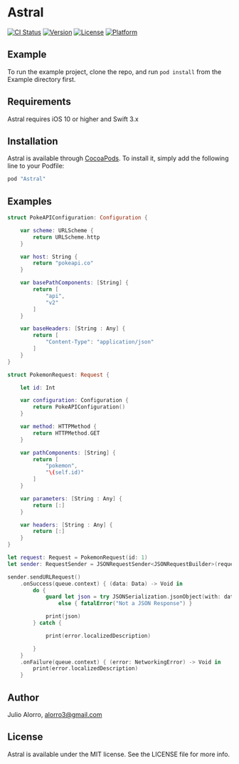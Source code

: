 # Astral

[![CI Status](http://img.shields.io/travis/hooliooo/Astral.svg?style=flat)](https://travis-ci.org/hooliooo/Astral)
[![Version](https://img.shields.io/cocoapods/v/Astral.svg?style=flat)](http://cocoapods.org/pods/Astral)
[![License](https://img.shields.io/cocoapods/l/Astral.svg?style=flat)](http://cocoapods.org/pods/Astral)
[![Platform](https://img.shields.io/cocoapods/p/Astral.svg?style=flat)](http://cocoapods.org/pods/Astral)

## Example

To run the example project, clone the repo, and run `pod install` from the Example directory first.

## Requirements

Astral requires iOS 10 or higher and Swift 3.x

## Installation

Astral is available through [CocoaPods](http://cocoapods.org). To install
it, simply add the following line to your Podfile:

```ruby
pod "Astral"
```

## Examples

```swift
struct PokeAPIConfiguration: Configuration {

    var scheme: URLScheme {
        return URLScheme.http
    }

    var host: String {
        return "pokeapi.co"
    }

    var basePathComponents: [String] {
        return [
            "api",
            "v2"
        ]
    }

    var baseHeaders: [String : Any] {
        return [
            "Content-Type": "application/json"
        ]
    }
}

struct PokemonRequest: Request {

    let id: Int

    var configuration: Configuration {
        return PokeAPIConfiguration()
    }

    var method: HTTPMethod {
        return HTTPMethod.GET
    }

    var pathComponents: [String] {
        return [
            "pokemon",
            "\(self.id)"
        ]
    }

    var parameters: [String : Any] {
        return [:]
    }

    var headers: [String : Any] {
        return [:]
    }
}

let request: Request = PokemonRequest(id: 1)
let sender: RequestSender = JSONRequestSender<JSONRequestBuilder>(request: request, printsResponse: true)

sender.sendURLRequest()
    .onSuccess(queue.context) { (data: Data) -> Void in
        do {
            guard let json = try JSONSerialization.jsonObject(with: data) as? [String: Any]
                else { fatalError("Not a JSON Response") }

            print(json)
        } catch {

            print(error.localizedDescription)

        }
    }
    .onFailure(queue.context) { (error: NetworkingError) -> Void in
        print(error.localizedDescription)
    }
```

## Author

Julio Alorro, alorro3@gmail.com

## License

Astral is available under the MIT license. See the LICENSE file for more info.

